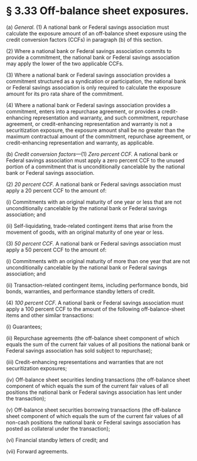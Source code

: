 # § 3.33   Off-balance sheet exposures.

(a) *General.* (1) A national bank or Federal savings association must calculate the exposure amount of an off-balance sheet exposure using the credit conversion factors (CCFs) in paragraph (b) of this section.


(2) Where a national bank or Federal savings association commits to provide a commitment, the national bank or Federal savings association may apply the lower of the two applicable CCFs.


(3) Where a national bank or Federal savings association provides a commitment structured as a syndication or participation, the national bank or Federal savings association is only required to calculate the exposure amount for its pro rata share of the commitment.


(4) Where a national bank or Federal savings association provides a commitment, enters into a repurchase agreement, or provides a credit-enhancing representation and warranty, and such commitment, repurchase agreement, or credit-enhancing representation and warranty is not a securitization exposure, the exposure amount shall be no greater than the maximum contractual amount of the commitment, repurchase agreement, or credit-enhancing representation and warranty, as applicable.


(b) *Credit conversion factors*—(1) *Zero percent CCF.* A national bank or Federal savings association must apply a zero percent CCF to the unused portion of a commitment that is unconditionally cancelable by the national bank or Federal savings association.


(2) *20 percent CCF.* A national bank or Federal savings association must apply a 20 percent CCF to the amount of:


(i) Commitments with an original maturity of one year or less that are not unconditionally cancelable by the national bank or Federal savings association; and


(ii) Self-liquidating, trade-related contingent items that arise from the movement of goods, with an original maturity of one year or less.


(3) *50 percent CCF.* A national bank or Federal savings association must apply a 50 percent CCF to the amount of:


(i) Commitments with an original maturity of more than one year that are not unconditionally cancelable by the national bank or Federal savings association; and


(ii) Transaction-related contingent items, including performance bonds, bid bonds, warranties, and performance standby letters of credit.


(4) *100 percent CCF.* A national bank or Federal savings association must apply a 100 percent CCF to the amount of the following off-balance-sheet items and other similar transactions:


(i) Guarantees;


(ii) Repurchase agreements (the off-balance sheet component of which equals the sum of the current fair values of all positions the national bank or Federal savings association has sold subject to repurchase);


(iii) Credit-enhancing representations and warranties that are not securitization exposures;


(iv) Off-balance sheet securities lending transactions (the off-balance sheet component of which equals the sum of the current fair values of all positions the national bank or Federal savings association has lent under the transaction);


(v) Off-balance sheet securities borrowing transactions (the off-balance sheet component of which equals the sum of the current fair values of all non-cash positions the national bank or Federal savings association has posted as collateral under the transaction);


(vi) Financial standby letters of credit; and


(vii) Forward agreements.




